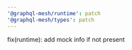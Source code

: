 ```yaml
---
'@graphql-mesh/runtime': patch
'@graphql-mesh/types': patch
---
```


fix(runtime): add mock info if not present
